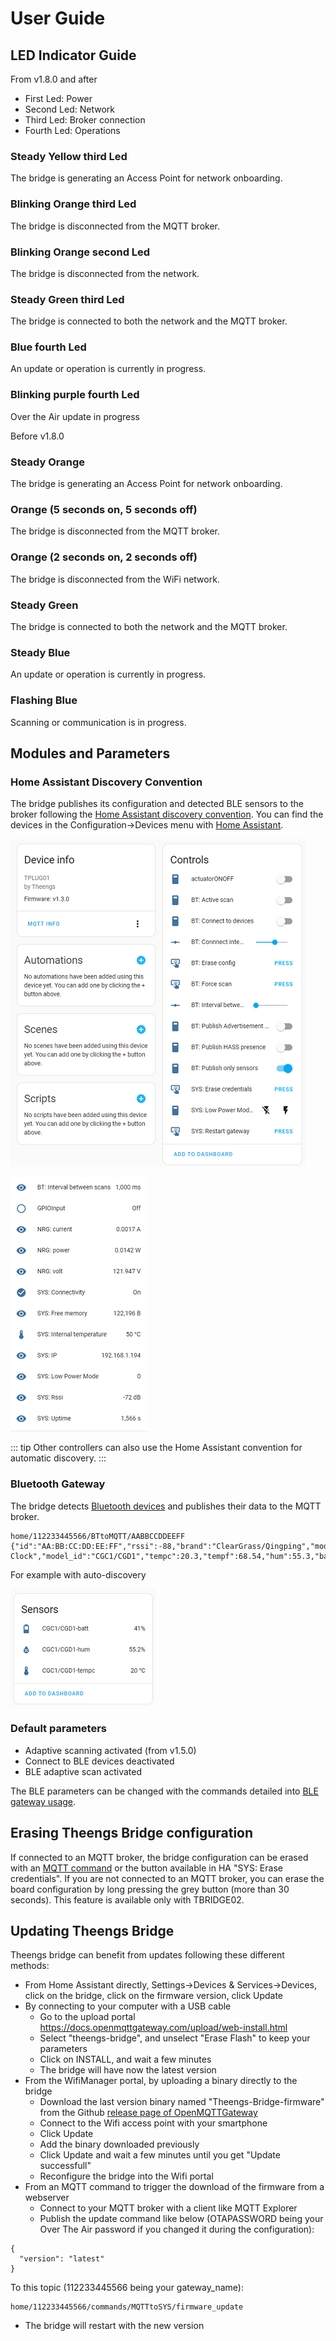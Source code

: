 # User Guide

## LED Indicator Guide

From v1.8.0 and after
* First Led: Power
* Second Led: Network
* Third Led: Broker connection
* Fourth Led: Operations

### Steady Yellow third Led
The bridge is generating an Access Point for network onboarding.

### Blinking Orange third Led
The bridge is disconnected from the MQTT broker.

### Blinking Orange second Led
The bridge is disconnected from the network.

### Steady Green third Led
The bridge is connected to both the network and the MQTT broker.

### Blue fourth Led
An update or operation is currently in progress.

### Blinking purple fourth Led
Over the Air update in progress

Before v1.8.0
### Steady Orange
The bridge is generating an Access Point for network onboarding.

### Orange (5 seconds on, 5 seconds off)
The bridge is disconnected from the MQTT broker.

### Orange (2 seconds on, 2 seconds off)
The bridge is disconnected from the WiFi network.

### Steady Green
The bridge is connected to both the network and the MQTT broker.

### Steady Blue
An update or operation is currently in progress.

### Flashing Blue
Scanning or communication is in progress.

## Modules and Parameters

### Home Assistant Discovery Convention
The bridge publishes its configuration and detected BLE sensors to the broker following the [Home Assistant discovery convention](https://www.home-assistant.io/integrations/mqtt/#mqtt-discovery). You can find the devices in the Configuration->Devices menu with [Home Assistant](https://docs.openmqttgateway.com/integrate/home_assistant.html).

<p align="left">
  <img src="./../img/Theengs-Plug-Settings-HomeAssistant.png">
</p>

<p align="left">
  <img src="./../img/Theengs-Plug-Settings-HomeAssistant-2.png">
</p>

::: tip
Other controllers can also use the Home Assistant convention for automatic discovery.
:::

### Bluetooth Gateway
The bridge detects [Bluetooth devices](https://docs.openmqttgateway.com/prerequisites/devices.html#for-ble-devices) and publishes their data to the MQTT broker.
```
home/112233445566/BTtoMQTT/AABBCCDDEEFF
{"id":"AA:BB:CC:DD:EE:FF","rssi":-88,"brand":"ClearGrass/Qingping","model":"Alarm Clock","model_id":"CGC1/CGD1","tempc":20.3,"tempf":68.54,"hum":55.3,"batt":41}
```
For example with auto-discovery
<p align="left">
  <img src="./../img/Theengs-Plug-Settings-HomeAssistant-3.png">
</p>

### Default parameters
* Adaptive scanning activated (from v1.5.0)
* Connect to BLE devices deactivated
* BLE adaptive scan activated

The BLE parameters can be changed with the commands detailed into [BLE gateway usage](https://docs.openmqttgateway.com/use/ble.html).

## Erasing Theengs Bridge configuration
If connected to an MQTT broker, the bridge configuration can be erased with an [MQTT command](https://docs.openmqttgateway.com/use/gateway.html#erase-the-esp-settings) or the button available in HA "SYS: Erase credentials".
If you are not connected to an MQTT broker, you can erase the board configuration by long pressing the grey button (more than 30 seconds). This feature is available only with TBRIDGE02.

## Updating Theengs Bridge
Theengs bridge can benefit from updates following these different methods:
* From Home Assistant directly, Settings->Devices & Services->Devices, click on the bridge, click on the firmware version, click Update
* By connecting to your computer with a USB cable
  * Go to the upload portal https://docs.openmqttgateway.com/upload/web-install.html
  * Select "theengs-bridge", and unselect "Erase Flash" to keep your parameters
  * Click on INSTALL, and wait a few minutes
  * The bridge will have now the latest version
* From the WifiManager portal, by uploading a binary directly to the bridge
  * Download the last version binary named "Theengs-Bridge-firmware" from the Github [release page of OpenMQTTGateway](https://github.com/1technophile/OpenMQTTGateway/releases)
  * Connect to the Wifi access point with your smartphone
  * Click Update
  * Add the binary downloaded previously
  * Click Update and wait a few minutes until you get "Update successfull"
  * Reconfigure the bridge into the Wifi portal
* From an MQTT command to trigger the download of the firmware from a webserver
  * Connect to your MQTT broker with a client like MQTT Explorer
  * Publish the update command like below (OTAPASSWORD being your Over The Air password if you changed it during the configuration):

```
{
  "version": "latest"
}
```
To this topic (112233445566 being your gateway_name):
```
home/112233445566/commands/MQTTtoSYS/firmware_update
```
  * The bridge will restart with the new version
